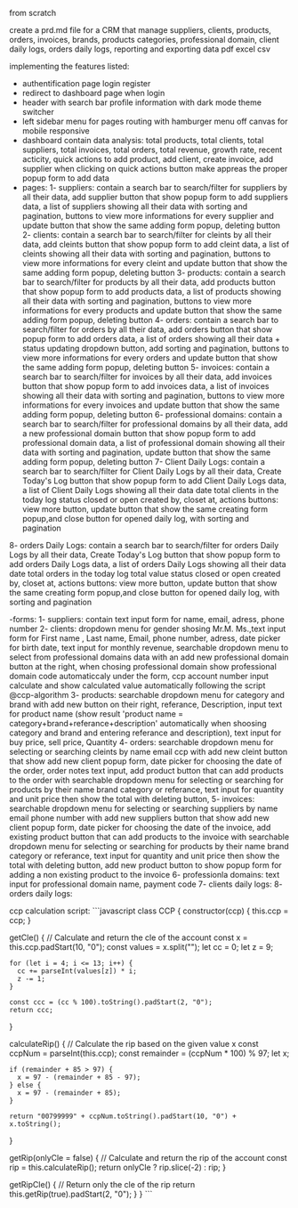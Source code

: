 from scratch

create a prd.md file for a CRM that manage suppliers, clients, products, orders, invoices, brands, products categories, professional domain, client daily logs, orders daily logs, reporting and exporting data pdf excel csv

implementing the features listed: 

- authentification page login register
- redirect to dashboard page when login
- header with search bar profile information with dark mode theme switcher
- left sidebar menu for pages routing with hamburger menu off canvas for mobile responsive
- dashboard contain data analysis: total products, total clients, total suppliers, total invoices, total orders, total revenue, growth rate, recent acticity, quick actions to add product, add client, create invoice, add supplier when clicking on quick actions button make appreas the proper popup form to add data
- pages: 
1- suppliers: contain a search bar to search/filter for suppliers by all their data, add supplier button that show popup form to add suppliers data, a list of suppliers showing all their data with sorting and pagination, buttons to view more informations for every supplier and update button that show the same adding form popup, deleting button
2- clients: contain a search bar to search/filter for cleints by all their data, add cleints button that show popup form to add cleint data, a list of cleints showing all their data with sorting and pagination, buttons to view more informations for every cleint and update button that show the same adding form popup, deleting button
3- products: contain a search bar to search/filter for products by all their data, add products button that show popup form to add products data, a list of products showing all their data with sorting and pagination, buttons to view more informations for every products and update button that show the same adding form popup, deleting button
4- orders: contain a search bar to search/filter for orders by all their data, add orders button that show popup form to add orders data, a list of orders showing all their data + status updating dropdown button, add sorting and pagination, buttons to view more informations for every orders and update button that show the same adding form popup, deleting button
5- invoices: contain a search bar to search/filter for invoices by all their data, add invoices button that show popup form to add invoices data, a list of invoices showing all their data with sorting and pagination, buttons to view more informations for every invoices and update button that show the same adding form popup, deleting button
6- professional domains: contain a search bar to search/filter for professional domains by all their data, add a new professional domain button that show popup form to add professional domain data, a list of professional domain showing all their data with sorting and pagination, update button that show the same adding form popup, deleting button
7- Client Daily Logs: contain a search bar to search/filter for Client Daily Logs by all their data, Create Today's Log button that show popup form to add Client Daily Logs data, a list of Client Daily Logs showing all their data date total clients in the today log status closed or  open created by, closet at, actions buttons: view more button, update button that show the same creating form popup,and close button for opened daily log, with sorting and pagination

8- orders Daily Logs: contain a search bar to search/filter for orders Daily Logs by all their data, Create Today's Log button that show popup form to add orders Daily Logs data, a list of orders Daily Logs showing all their data date total orders in the today log total value status closed or  open created by, closet at, actions buttons: view more button, update button that show the same creating form popup,and close button for opened daily log, with sorting and pagination

-forms:
1- suppliers: contain text input form for name, email, adress, phone number
2- clients: dropdown menu for gender shosing Mr.M. Ms.,text input form for First name , Last name, Email, phone number, adress, date picker for birth date, text input for monthly revenue, searchable dropdown menu to select from professional domains data with an add new professional domain button at the right, when chosing professional domain show professional domain code automaticcaly under the form, ccp account number input calculate and show calculated value automatically following the script @ccp-algorithm
3- products: searchable dropdown menu for category and brand with add new button on their right, referance, Description, input text for product name (show result 'product name = category+brand+referance+description' automatically when shoosing category and brand and entering referance and description), text input for buy price, sell price, Quantity
4- orders: searchable dropdown menu for selecting or searching cleints by name email ccp with add new cleint button that show add new client popup form, date picker for choosing the date of the order, order notes text input, add product button that can add products to the order with searchable dropdown menu for selecting or searching for products by their name brand category or referance, text input for quantity and unit price then show the total with deleting button,
5- invoices: searchable dropdown menu for selecting or searching suppliers by name email phone number with add new suppliers button that show add new client popup form, date picker for choosing the date of the invoice, add existing product button that can add products to the invoice with searchable dropdown menu for selecting or searching for products by their name brand category or referance, text input for quantity and unit price then show the total with deleting button, add new product button to show popup form for adding a non existing product to the invoice
6- professionla domains: text input for professional domain name, payment code
7- clients daily logs: 
8- orders daily logs: 



ccp calculation script:
\`\`\`javascript
class CCP {
  constructor(ccp) {
    this.ccp = ccp;
  }

  getCle() {
    // Calculate and return the cle of the account
    const x = this.ccp.padStart(10, "0");
    const values = x.split("");
    let cc = 0;
    let z = 9;

    for (let i = 4; i <= 13; i++) {
      cc += parseInt(values[z]) * i;
      z -= 1;
    }

    const ccc = (cc % 100).toString().padStart(2, "0");
    return ccc;
  }

  calculateRip() {
    // Calculate the rip based on the given value x
    const ccpNum = parseInt(this.ccp);
    const remainder = (ccpNum * 100) % 97;
    let x;

    if (remainder + 85 > 97) {
      x = 97 - (remainder + 85 - 97);
    } else {
      x = 97 - (remainder + 85);
    }

    return "00799999" + ccpNum.toString().padStart(10, "0") + x.toString();
  }

  getRip(onlyCle = false) {
    // Calculate and return the rip of the account
    const rip = this.calculateRip();
    return onlyCle ? rip.slice(-2) : rip;
  }

  getRipCle() {
    // Return only the cle of the rip
    return this.getRip(true).padStart(2, "0");
  }
}
\`\`\`